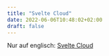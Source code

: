 ```yaml
---
title: "Svelte Cloud"
date: 2022-06-06T10:48:02+02:00
draft: false
---
```


Nur auf englisch: [Svelte Cloud](/projects/svelte-cloud/)